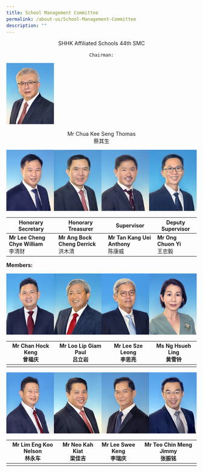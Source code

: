 ```yaml
---
title: School Management Committee
permalink: /about-us/School-Management-Committee
description: ""
---
```

<center>
	
SHHK Affiliated Schools 44th SMC
	
	Chairman:
	
</center>

<img src="/images/01%20Chua%20Kee%20Seng%20Thomas.jpeg" 
     style="width:25%">
		 
<center>
Mr Chua Kee Seng Thomas 
<br>蔡其生
</center>



<img src="/images/02%20Lee%20Cheng%20Chye%20William.jpeg" 
     style="width:25%;float:left">
<img src="/images/03%20Ang%20Bock%20Cheng%20Derrick.jpeg" 
     style="width:25%;float:left">
<img src="/images/04%20Tan%20Kang%20Uei%20Anthony.jpeg" 
     style="width:25%;float:left">
<img src="/images/05%20Ong%20Chuon%20Yi.jpeg" 
     style="width:25%">


| Honorary Secretary | Honorary Treasurer | Supervisor | Deputy Supervisor|
| -------- | -------- | -------- |-------- |
| **Mr Lee Cheng Chye William**<br>李清财    | **Mr Ang Bock Cheng Derrick**<br>洪木清    | **Mr Tan Kang Uei Anthony**<br>陈康威     | **Mr Ong Chuon Yi** <br>王忠毅

**Members:**

<img src="/images/06%20Chan%20Hock%20Keng.jpeg" 
     style="width:25%;float:left">
<img src="/images/07%20Loo%20Lip%20Giam%20Paul.jpeg" 
     style="width:25%;float:left">
<img src="/images/08%20Lee%20Sze%20Leong.jpeg" 
     style="width:25%;float:left">
<img src="/images/09%20Ng%20Hsueh%20Ling.jpeg" 
     style="width:25%">


| **Mr Chan Hock Keng**<br>曾福庆 | **Mr Loo Lip Giam Paul**<br>吕立岩 | **Mr Lee Sze Leong**<br>李思亮 | **Ms Ng Hsueh Ling**<br>黄雪铃|
| -------- | -------- | -------- |-------- |
||||

<img src="/images/10%20Lim%20Eng%20Koo%20Nelson.jpeg" 
     style="width:25%;float:left">
<img src="/images/11%20Neo%20Kah%20Kiat.jpeg" 
     style="width:25%;float:left">
<img src="/images/12%20Lee%20Swee%20Keng.jpeg" 
     style="width:25%;float:left">
<img src="/images/13%20Teo%20Chin%20Meng%20Jimmy.jpeg" 
     style="width:25%">
		 


| **Mr Lim Eng Koo Nelson**<br>林永车 |**Mr Neo Kah Kiat**<br>梁佳吉 | **Mr Lee Swee Keng**<br>李瑞庆| **Mr Teo Chin Meng Jimmy**<br>张振铭
| -------- | -------- | -------- |-------- |
||||